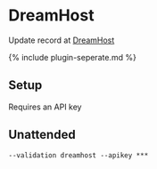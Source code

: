 ---
---
# DreamHost
Update record at [DreamHost](https://www.dreamhost.com/)

{% include plugin-seperate.md %}

## Setup
Requires an API key

## Unattended 
`--validation dreamhost --apikey ***`